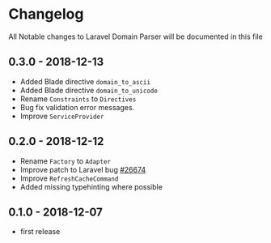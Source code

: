 # Changelog

All Notable changes to Laravel Domain Parser will be documented in this file

## 0.3.0 - 2018-12-13

- Added Blade directive `domain_to_ascii`
- Added Blade directive `domain_to_unicode`
- Rename `Constraints` to `Directives`
- Bug fix validation error messages.
- Improve `ServiceProvider`

## 0.2.0 - 2018-12-12

- Rename `Factory` to `Adapter`
- Improve patch to Laravel bug [#26674](https://github.com/laravel/framework/issues/26674)
- Improve `RefreshCacheCommand`
- Added missing typehinting where possible

## 0.1.0 - 2018-12-07

- first release